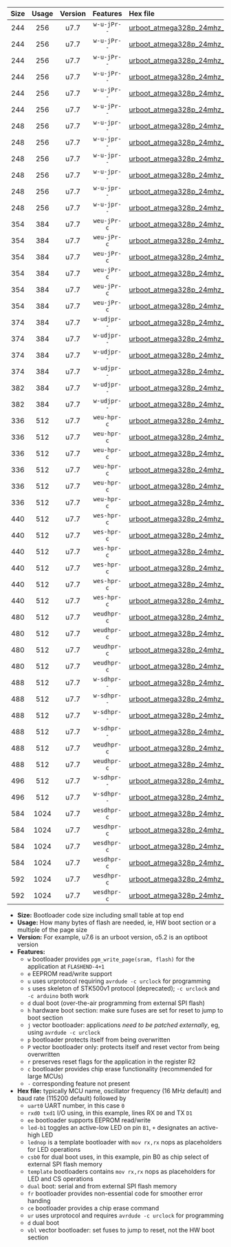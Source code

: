 |Size|Usage|Version|Features|Hex file|
|:-:|:-:|:-:|:-:|:--|
|244|256|u7.7|`w-u-jPr--`|[urboot_atmega328p_24mhz_230400bps_uart0_rxd0_txd1_led+b1_ur_vbl.hex](https://raw.githubusercontent.com/stefanrueger/urboot.hex/main/mcus/atmega328p/fcpu_24mhz/230400_bps/urboot_atmega328p_24mhz_230400bps_uart0_rxd0_txd1_led+b1_ur_vbl.hex)|
|244|256|u7.7|`w-u-jPr--`|[urboot_atmega328p_24mhz_230400bps_uart0_rxd0_txd1_led+b5_ur_vbl.hex](https://raw.githubusercontent.com/stefanrueger/urboot.hex/main/mcus/atmega328p/fcpu_24mhz/230400_bps/urboot_atmega328p_24mhz_230400bps_uart0_rxd0_txd1_led+b5_ur_vbl.hex)|
|244|256|u7.7|`w-u-jPr--`|[urboot_atmega328p_24mhz_230400bps_uart0_rxd0_txd1_led+d5_ur_vbl.hex](https://raw.githubusercontent.com/stefanrueger/urboot.hex/main/mcus/atmega328p/fcpu_24mhz/230400_bps/urboot_atmega328p_24mhz_230400bps_uart0_rxd0_txd1_led+d5_ur_vbl.hex)|
|244|256|u7.7|`w-u-jPr--`|[urboot_atmega328p_24mhz_230400bps_uart0_rxd0_txd1_led-b1_ur_vbl.hex](https://raw.githubusercontent.com/stefanrueger/urboot.hex/main/mcus/atmega328p/fcpu_24mhz/230400_bps/urboot_atmega328p_24mhz_230400bps_uart0_rxd0_txd1_led-b1_ur_vbl.hex)|
|244|256|u7.7|`w-u-jPr--`|[urboot_atmega328p_24mhz_230400bps_uart0_rxd0_txd1_led-d5_ur_vbl.hex](https://raw.githubusercontent.com/stefanrueger/urboot.hex/main/mcus/atmega328p/fcpu_24mhz/230400_bps/urboot_atmega328p_24mhz_230400bps_uart0_rxd0_txd1_led-d5_ur_vbl.hex)|
|244|256|u7.7|`w-u-jPr--`|[urboot_atmega328p_24mhz_230400bps_uart0_rxd0_txd1_lednop_ur_vbl.hex](https://raw.githubusercontent.com/stefanrueger/urboot.hex/main/mcus/atmega328p/fcpu_24mhz/230400_bps/urboot_atmega328p_24mhz_230400bps_uart0_rxd0_txd1_lednop_ur_vbl.hex)|
|248|256|u7.7|`w-u-jpr--`|[urboot_atmega328p_24mhz_230400bps_uart0_rxd0_txd1_led+b1_fr_ur_vbl.hex](https://raw.githubusercontent.com/stefanrueger/urboot.hex/main/mcus/atmega328p/fcpu_24mhz/230400_bps/urboot_atmega328p_24mhz_230400bps_uart0_rxd0_txd1_led+b1_fr_ur_vbl.hex)|
|248|256|u7.7|`w-u-jpr--`|[urboot_atmega328p_24mhz_230400bps_uart0_rxd0_txd1_led+b5_fr_ur_vbl.hex](https://raw.githubusercontent.com/stefanrueger/urboot.hex/main/mcus/atmega328p/fcpu_24mhz/230400_bps/urboot_atmega328p_24mhz_230400bps_uart0_rxd0_txd1_led+b5_fr_ur_vbl.hex)|
|248|256|u7.7|`w-u-jpr--`|[urboot_atmega328p_24mhz_230400bps_uart0_rxd0_txd1_led+d5_fr_ur_vbl.hex](https://raw.githubusercontent.com/stefanrueger/urboot.hex/main/mcus/atmega328p/fcpu_24mhz/230400_bps/urboot_atmega328p_24mhz_230400bps_uart0_rxd0_txd1_led+d5_fr_ur_vbl.hex)|
|248|256|u7.7|`w-u-jpr--`|[urboot_atmega328p_24mhz_230400bps_uart0_rxd0_txd1_led-b1_fr_ur_vbl.hex](https://raw.githubusercontent.com/stefanrueger/urboot.hex/main/mcus/atmega328p/fcpu_24mhz/230400_bps/urboot_atmega328p_24mhz_230400bps_uart0_rxd0_txd1_led-b1_fr_ur_vbl.hex)|
|248|256|u7.7|`w-u-jpr--`|[urboot_atmega328p_24mhz_230400bps_uart0_rxd0_txd1_led-d5_fr_ur_vbl.hex](https://raw.githubusercontent.com/stefanrueger/urboot.hex/main/mcus/atmega328p/fcpu_24mhz/230400_bps/urboot_atmega328p_24mhz_230400bps_uart0_rxd0_txd1_led-d5_fr_ur_vbl.hex)|
|248|256|u7.7|`w-u-jpr--`|[urboot_atmega328p_24mhz_230400bps_uart0_rxd0_txd1_lednop_fr_ur_vbl.hex](https://raw.githubusercontent.com/stefanrueger/urboot.hex/main/mcus/atmega328p/fcpu_24mhz/230400_bps/urboot_atmega328p_24mhz_230400bps_uart0_rxd0_txd1_lednop_fr_ur_vbl.hex)|
|354|384|u7.7|`weu-jPr-c`|[urboot_atmega328p_24mhz_230400bps_uart0_rxd0_txd1_ee_led+b1_fr_ce_ur_vbl.hex](https://raw.githubusercontent.com/stefanrueger/urboot.hex/main/mcus/atmega328p/fcpu_24mhz/230400_bps/urboot_atmega328p_24mhz_230400bps_uart0_rxd0_txd1_ee_led+b1_fr_ce_ur_vbl.hex)|
|354|384|u7.7|`weu-jPr-c`|[urboot_atmega328p_24mhz_230400bps_uart0_rxd0_txd1_ee_led+b5_fr_ce_ur_vbl.hex](https://raw.githubusercontent.com/stefanrueger/urboot.hex/main/mcus/atmega328p/fcpu_24mhz/230400_bps/urboot_atmega328p_24mhz_230400bps_uart0_rxd0_txd1_ee_led+b5_fr_ce_ur_vbl.hex)|
|354|384|u7.7|`weu-jPr-c`|[urboot_atmega328p_24mhz_230400bps_uart0_rxd0_txd1_ee_led+d5_fr_ce_ur_vbl.hex](https://raw.githubusercontent.com/stefanrueger/urboot.hex/main/mcus/atmega328p/fcpu_24mhz/230400_bps/urboot_atmega328p_24mhz_230400bps_uart0_rxd0_txd1_ee_led+d5_fr_ce_ur_vbl.hex)|
|354|384|u7.7|`weu-jPr-c`|[urboot_atmega328p_24mhz_230400bps_uart0_rxd0_txd1_ee_led-b1_fr_ce_ur_vbl.hex](https://raw.githubusercontent.com/stefanrueger/urboot.hex/main/mcus/atmega328p/fcpu_24mhz/230400_bps/urboot_atmega328p_24mhz_230400bps_uart0_rxd0_txd1_ee_led-b1_fr_ce_ur_vbl.hex)|
|354|384|u7.7|`weu-jPr-c`|[urboot_atmega328p_24mhz_230400bps_uart0_rxd0_txd1_ee_led-d5_fr_ce_ur_vbl.hex](https://raw.githubusercontent.com/stefanrueger/urboot.hex/main/mcus/atmega328p/fcpu_24mhz/230400_bps/urboot_atmega328p_24mhz_230400bps_uart0_rxd0_txd1_ee_led-d5_fr_ce_ur_vbl.hex)|
|354|384|u7.7|`weu-jPr-c`|[urboot_atmega328p_24mhz_230400bps_uart0_rxd0_txd1_ee_lednop_fr_ce_ur_vbl.hex](https://raw.githubusercontent.com/stefanrueger/urboot.hex/main/mcus/atmega328p/fcpu_24mhz/230400_bps/urboot_atmega328p_24mhz_230400bps_uart0_rxd0_txd1_ee_lednop_fr_ce_ur_vbl.hex)|
|374|384|u7.7|`w-udjpr--`|[urboot_atmega328p_24mhz_230400bps_uart0_rxd0_txd1_led+b1_csb0_dual_ur_vbl.hex](https://raw.githubusercontent.com/stefanrueger/urboot.hex/main/mcus/atmega328p/fcpu_24mhz/230400_bps/urboot_atmega328p_24mhz_230400bps_uart0_rxd0_txd1_led+b1_csb0_dual_ur_vbl.hex)|
|374|384|u7.7|`w-udjpr--`|[urboot_atmega328p_24mhz_230400bps_uart0_rxd0_txd1_led+d5_csb0_dual_ur_vbl.hex](https://raw.githubusercontent.com/stefanrueger/urboot.hex/main/mcus/atmega328p/fcpu_24mhz/230400_bps/urboot_atmega328p_24mhz_230400bps_uart0_rxd0_txd1_led+d5_csb0_dual_ur_vbl.hex)|
|374|384|u7.7|`w-udjpr--`|[urboot_atmega328p_24mhz_230400bps_uart0_rxd0_txd1_led-b1_csb0_dual_ur_vbl.hex](https://raw.githubusercontent.com/stefanrueger/urboot.hex/main/mcus/atmega328p/fcpu_24mhz/230400_bps/urboot_atmega328p_24mhz_230400bps_uart0_rxd0_txd1_led-b1_csb0_dual_ur_vbl.hex)|
|374|384|u7.7|`w-udjpr--`|[urboot_atmega328p_24mhz_230400bps_uart0_rxd0_txd1_led-d5_csb0_dual_ur_vbl.hex](https://raw.githubusercontent.com/stefanrueger/urboot.hex/main/mcus/atmega328p/fcpu_24mhz/230400_bps/urboot_atmega328p_24mhz_230400bps_uart0_rxd0_txd1_led-d5_csb0_dual_ur_vbl.hex)|
|382|384|u7.7|`w-udjpr--`|[urboot_atmega328p_24mhz_230400bps_uart0_rxd0_txd1_led+b1_csd5_dual_ur_vbl.hex](https://raw.githubusercontent.com/stefanrueger/urboot.hex/main/mcus/atmega328p/fcpu_24mhz/230400_bps/urboot_atmega328p_24mhz_230400bps_uart0_rxd0_txd1_led+b1_csd5_dual_ur_vbl.hex)|
|382|384|u7.7|`w-udjpr--`|[urboot_atmega328p_24mhz_230400bps_uart0_rxd0_txd1_template_dual_ur_vbl.hex](https://raw.githubusercontent.com/stefanrueger/urboot.hex/main/mcus/atmega328p/fcpu_24mhz/230400_bps/urboot_atmega328p_24mhz_230400bps_uart0_rxd0_txd1_template_dual_ur_vbl.hex)|
|336|512|u7.7|`weu-hpr-c`|[urboot_atmega328p_24mhz_230400bps_uart0_rxd0_txd1_ee_led+b1_fr_ce_ur.hex](https://raw.githubusercontent.com/stefanrueger/urboot.hex/main/mcus/atmega328p/fcpu_24mhz/230400_bps/urboot_atmega328p_24mhz_230400bps_uart0_rxd0_txd1_ee_led+b1_fr_ce_ur.hex)|
|336|512|u7.7|`weu-hpr-c`|[urboot_atmega328p_24mhz_230400bps_uart0_rxd0_txd1_ee_led+b5_fr_ce_ur.hex](https://raw.githubusercontent.com/stefanrueger/urboot.hex/main/mcus/atmega328p/fcpu_24mhz/230400_bps/urboot_atmega328p_24mhz_230400bps_uart0_rxd0_txd1_ee_led+b5_fr_ce_ur.hex)|
|336|512|u7.7|`weu-hpr-c`|[urboot_atmega328p_24mhz_230400bps_uart0_rxd0_txd1_ee_led+d5_fr_ce_ur.hex](https://raw.githubusercontent.com/stefanrueger/urboot.hex/main/mcus/atmega328p/fcpu_24mhz/230400_bps/urboot_atmega328p_24mhz_230400bps_uart0_rxd0_txd1_ee_led+d5_fr_ce_ur.hex)|
|336|512|u7.7|`weu-hpr-c`|[urboot_atmega328p_24mhz_230400bps_uart0_rxd0_txd1_ee_led-b1_fr_ce_ur.hex](https://raw.githubusercontent.com/stefanrueger/urboot.hex/main/mcus/atmega328p/fcpu_24mhz/230400_bps/urboot_atmega328p_24mhz_230400bps_uart0_rxd0_txd1_ee_led-b1_fr_ce_ur.hex)|
|336|512|u7.7|`weu-hpr-c`|[urboot_atmega328p_24mhz_230400bps_uart0_rxd0_txd1_ee_led-d5_fr_ce_ur.hex](https://raw.githubusercontent.com/stefanrueger/urboot.hex/main/mcus/atmega328p/fcpu_24mhz/230400_bps/urboot_atmega328p_24mhz_230400bps_uart0_rxd0_txd1_ee_led-d5_fr_ce_ur.hex)|
|336|512|u7.7|`weu-hpr-c`|[urboot_atmega328p_24mhz_230400bps_uart0_rxd0_txd1_ee_lednop_fr_ce_ur.hex](https://raw.githubusercontent.com/stefanrueger/urboot.hex/main/mcus/atmega328p/fcpu_24mhz/230400_bps/urboot_atmega328p_24mhz_230400bps_uart0_rxd0_txd1_ee_lednop_fr_ce_ur.hex)|
|440|512|u7.7|`wes-hpr-c`|[urboot_atmega328p_24mhz_230400bps_uart0_rxd0_txd1_ee_led+b1_fr_ce.hex](https://raw.githubusercontent.com/stefanrueger/urboot.hex/main/mcus/atmega328p/fcpu_24mhz/230400_bps/urboot_atmega328p_24mhz_230400bps_uart0_rxd0_txd1_ee_led+b1_fr_ce.hex)|
|440|512|u7.7|`wes-hpr-c`|[urboot_atmega328p_24mhz_230400bps_uart0_rxd0_txd1_ee_led+b5_fr_ce.hex](https://raw.githubusercontent.com/stefanrueger/urboot.hex/main/mcus/atmega328p/fcpu_24mhz/230400_bps/urboot_atmega328p_24mhz_230400bps_uart0_rxd0_txd1_ee_led+b5_fr_ce.hex)|
|440|512|u7.7|`wes-hpr-c`|[urboot_atmega328p_24mhz_230400bps_uart0_rxd0_txd1_ee_led+d5_fr_ce.hex](https://raw.githubusercontent.com/stefanrueger/urboot.hex/main/mcus/atmega328p/fcpu_24mhz/230400_bps/urboot_atmega328p_24mhz_230400bps_uart0_rxd0_txd1_ee_led+d5_fr_ce.hex)|
|440|512|u7.7|`wes-hpr-c`|[urboot_atmega328p_24mhz_230400bps_uart0_rxd0_txd1_ee_led-b1_fr_ce.hex](https://raw.githubusercontent.com/stefanrueger/urboot.hex/main/mcus/atmega328p/fcpu_24mhz/230400_bps/urboot_atmega328p_24mhz_230400bps_uart0_rxd0_txd1_ee_led-b1_fr_ce.hex)|
|440|512|u7.7|`wes-hpr-c`|[urboot_atmega328p_24mhz_230400bps_uart0_rxd0_txd1_ee_led-d5_fr_ce.hex](https://raw.githubusercontent.com/stefanrueger/urboot.hex/main/mcus/atmega328p/fcpu_24mhz/230400_bps/urboot_atmega328p_24mhz_230400bps_uart0_rxd0_txd1_ee_led-d5_fr_ce.hex)|
|440|512|u7.7|`wes-hpr-c`|[urboot_atmega328p_24mhz_230400bps_uart0_rxd0_txd1_ee_lednop_fr_ce.hex](https://raw.githubusercontent.com/stefanrueger/urboot.hex/main/mcus/atmega328p/fcpu_24mhz/230400_bps/urboot_atmega328p_24mhz_230400bps_uart0_rxd0_txd1_ee_lednop_fr_ce.hex)|
|480|512|u7.7|`weudhpr-c`|[urboot_atmega328p_24mhz_230400bps_uart0_rxd0_txd1_ee_led+b1_csb0_dual_fr_ce_ur.hex](https://raw.githubusercontent.com/stefanrueger/urboot.hex/main/mcus/atmega328p/fcpu_24mhz/230400_bps/urboot_atmega328p_24mhz_230400bps_uart0_rxd0_txd1_ee_led+b1_csb0_dual_fr_ce_ur.hex)|
|480|512|u7.7|`weudhpr-c`|[urboot_atmega328p_24mhz_230400bps_uart0_rxd0_txd1_ee_led+d5_csb0_dual_fr_ce_ur.hex](https://raw.githubusercontent.com/stefanrueger/urboot.hex/main/mcus/atmega328p/fcpu_24mhz/230400_bps/urboot_atmega328p_24mhz_230400bps_uart0_rxd0_txd1_ee_led+d5_csb0_dual_fr_ce_ur.hex)|
|480|512|u7.7|`weudhpr-c`|[urboot_atmega328p_24mhz_230400bps_uart0_rxd0_txd1_ee_led-b1_csb0_dual_fr_ce_ur.hex](https://raw.githubusercontent.com/stefanrueger/urboot.hex/main/mcus/atmega328p/fcpu_24mhz/230400_bps/urboot_atmega328p_24mhz_230400bps_uart0_rxd0_txd1_ee_led-b1_csb0_dual_fr_ce_ur.hex)|
|480|512|u7.7|`weudhpr-c`|[urboot_atmega328p_24mhz_230400bps_uart0_rxd0_txd1_ee_led-d5_csb0_dual_fr_ce_ur.hex](https://raw.githubusercontent.com/stefanrueger/urboot.hex/main/mcus/atmega328p/fcpu_24mhz/230400_bps/urboot_atmega328p_24mhz_230400bps_uart0_rxd0_txd1_ee_led-d5_csb0_dual_fr_ce_ur.hex)|
|488|512|u7.7|`w-sdhpr--`|[urboot_atmega328p_24mhz_230400bps_uart0_rxd0_txd1_led+b1_csb0_dual_fr.hex](https://raw.githubusercontent.com/stefanrueger/urboot.hex/main/mcus/atmega328p/fcpu_24mhz/230400_bps/urboot_atmega328p_24mhz_230400bps_uart0_rxd0_txd1_led+b1_csb0_dual_fr.hex)|
|488|512|u7.7|`w-sdhpr--`|[urboot_atmega328p_24mhz_230400bps_uart0_rxd0_txd1_led+d5_csb0_dual_fr.hex](https://raw.githubusercontent.com/stefanrueger/urboot.hex/main/mcus/atmega328p/fcpu_24mhz/230400_bps/urboot_atmega328p_24mhz_230400bps_uart0_rxd0_txd1_led+d5_csb0_dual_fr.hex)|
|488|512|u7.7|`w-sdhpr--`|[urboot_atmega328p_24mhz_230400bps_uart0_rxd0_txd1_led-b1_csb0_dual_fr.hex](https://raw.githubusercontent.com/stefanrueger/urboot.hex/main/mcus/atmega328p/fcpu_24mhz/230400_bps/urboot_atmega328p_24mhz_230400bps_uart0_rxd0_txd1_led-b1_csb0_dual_fr.hex)|
|488|512|u7.7|`w-sdhpr--`|[urboot_atmega328p_24mhz_230400bps_uart0_rxd0_txd1_led-d5_csb0_dual_fr.hex](https://raw.githubusercontent.com/stefanrueger/urboot.hex/main/mcus/atmega328p/fcpu_24mhz/230400_bps/urboot_atmega328p_24mhz_230400bps_uart0_rxd0_txd1_led-d5_csb0_dual_fr.hex)|
|488|512|u7.7|`weudhpr-c`|[urboot_atmega328p_24mhz_230400bps_uart0_rxd0_txd1_ee_led+b1_csd5_dual_fr_ce_ur.hex](https://raw.githubusercontent.com/stefanrueger/urboot.hex/main/mcus/atmega328p/fcpu_24mhz/230400_bps/urboot_atmega328p_24mhz_230400bps_uart0_rxd0_txd1_ee_led+b1_csd5_dual_fr_ce_ur.hex)|
|488|512|u7.7|`weudhpr-c`|[urboot_atmega328p_24mhz_230400bps_uart0_rxd0_txd1_ee_template_dual_fr_ce_ur.hex](https://raw.githubusercontent.com/stefanrueger/urboot.hex/main/mcus/atmega328p/fcpu_24mhz/230400_bps/urboot_atmega328p_24mhz_230400bps_uart0_rxd0_txd1_ee_template_dual_fr_ce_ur.hex)|
|496|512|u7.7|`w-sdhpr--`|[urboot_atmega328p_24mhz_230400bps_uart0_rxd0_txd1_led+b1_csd5_dual_fr.hex](https://raw.githubusercontent.com/stefanrueger/urboot.hex/main/mcus/atmega328p/fcpu_24mhz/230400_bps/urboot_atmega328p_24mhz_230400bps_uart0_rxd0_txd1_led+b1_csd5_dual_fr.hex)|
|496|512|u7.7|`w-sdhpr--`|[urboot_atmega328p_24mhz_230400bps_uart0_rxd0_txd1_template_dual_fr.hex](https://raw.githubusercontent.com/stefanrueger/urboot.hex/main/mcus/atmega328p/fcpu_24mhz/230400_bps/urboot_atmega328p_24mhz_230400bps_uart0_rxd0_txd1_template_dual_fr.hex)|
|584|1024|u7.7|`wesdhpr-c`|[urboot_atmega328p_24mhz_230400bps_uart0_rxd0_txd1_ee_led+b1_csb0_dual_fr_ce.hex](https://raw.githubusercontent.com/stefanrueger/urboot.hex/main/mcus/atmega328p/fcpu_24mhz/230400_bps/urboot_atmega328p_24mhz_230400bps_uart0_rxd0_txd1_ee_led+b1_csb0_dual_fr_ce.hex)|
|584|1024|u7.7|`wesdhpr-c`|[urboot_atmega328p_24mhz_230400bps_uart0_rxd0_txd1_ee_led+d5_csb0_dual_fr_ce.hex](https://raw.githubusercontent.com/stefanrueger/urboot.hex/main/mcus/atmega328p/fcpu_24mhz/230400_bps/urboot_atmega328p_24mhz_230400bps_uart0_rxd0_txd1_ee_led+d5_csb0_dual_fr_ce.hex)|
|584|1024|u7.7|`wesdhpr-c`|[urboot_atmega328p_24mhz_230400bps_uart0_rxd0_txd1_ee_led-b1_csb0_dual_fr_ce.hex](https://raw.githubusercontent.com/stefanrueger/urboot.hex/main/mcus/atmega328p/fcpu_24mhz/230400_bps/urboot_atmega328p_24mhz_230400bps_uart0_rxd0_txd1_ee_led-b1_csb0_dual_fr_ce.hex)|
|584|1024|u7.7|`wesdhpr-c`|[urboot_atmega328p_24mhz_230400bps_uart0_rxd0_txd1_ee_led-d5_csb0_dual_fr_ce.hex](https://raw.githubusercontent.com/stefanrueger/urboot.hex/main/mcus/atmega328p/fcpu_24mhz/230400_bps/urboot_atmega328p_24mhz_230400bps_uart0_rxd0_txd1_ee_led-d5_csb0_dual_fr_ce.hex)|
|592|1024|u7.7|`wesdhpr-c`|[urboot_atmega328p_24mhz_230400bps_uart0_rxd0_txd1_ee_led+b1_csd5_dual_fr_ce.hex](https://raw.githubusercontent.com/stefanrueger/urboot.hex/main/mcus/atmega328p/fcpu_24mhz/230400_bps/urboot_atmega328p_24mhz_230400bps_uart0_rxd0_txd1_ee_led+b1_csd5_dual_fr_ce.hex)|
|592|1024|u7.7|`wesdhpr-c`|[urboot_atmega328p_24mhz_230400bps_uart0_rxd0_txd1_ee_template_dual_fr_ce.hex](https://raw.githubusercontent.com/stefanrueger/urboot.hex/main/mcus/atmega328p/fcpu_24mhz/230400_bps/urboot_atmega328p_24mhz_230400bps_uart0_rxd0_txd1_ee_template_dual_fr_ce.hex)|

- **Size:** Bootloader code size including small table at top end
- **Usage:** How many bytes of flash are needed, ie, HW boot section or a multiple of the page size
- **Version:** For example, u7.6 is an urboot version, o5.2 is an optiboot version
- **Features:**
  + `w` bootloader provides `pgm_write_page(sram, flash)` for the application at `FLASHEND-4+1`
  + `e` EEPROM read/write support
  + `u` uses urprotocol requiring `avrdude -c urclock` for programming
  + `s` uses skeleton of STK500v1 protocol (deprecated); `-c urclock` and `-c arduino` both work
  + `d` dual boot (over-the-air programming from external SPI flash)
  + `h` hardware boot section: make sure fuses are set for reset to jump to boot section
  + `j` vector bootloader: applications *need to be patched externally*, eg, using `avrdude -c urclock`
  + `p` bootloader protects itself from being overwritten
  + `P` vector bootloader only: protects itself and reset vector from being overwritten
  + `r` preserves reset flags for the application in the register R2
  + `c` bootloader provides chip erase functionality (recommended for large MCUs)
  + `-` corresponding feature not present
- **Hex file:** typically MCU name, oscillator frequency (16 MHz default) and baud rate (115200 default) followed by
  + `uart0` UART number, in this case `0`
  + `rxd0 txd1` I/O using, in this example, lines RX `D0` and TX `D1`
  + `ee` bootloader supports EEPROM read/write
  + `led-b1` toggles an active-low LED on pin `B1`, `+` designates an active-high LED
  + `lednop` is a template bootloader with `mov rx,rx` nops as placeholders for LED operations
  + `csb0` for dual boot uses, in this example, pin B0 as chip select of external SPI flash memory
  + `template` bootloaders contains `mov rx,rx` nops as placeholders for LED and CS operations
  + `dual` boot: serial and from external SPI flash memory
  + `fr` bootloader provides non-essential code for smoother error handing
  + `ce` bootloader provides a chip erase command
  + `ur` uses urprotocol and requires `avrdude -c urclock` for programming
  + `d` dual boot
  + `vbl` vector bootloader: set fuses to jump to reset, not the HW boot section
